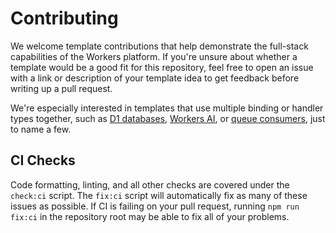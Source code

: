 # Contributing

We welcome template contributions that help demonstrate the full-stack capabilities of the Workers platform. If you're unsure about whether a template would be a good fit for this repository, feel free to open an issue with a link or description of your template idea to get feedback before writing up a pull request.

We're especially interested in templates that use multiple binding or handler types together, such as [D1 databases](https://developers.cloudflare.com/d1/), [Workers AI](https://developers.cloudflare.com/workers-ai/), or [queue consumers](https://developers.cloudflare.com/queues/configuration/configure-queues/#consumer), just to name a few.

## CI Checks

Code formatting, linting, and all other checks are covered under the `check:ci` script. The `fix:ci` script will automatically fix as many of these issues as possible. If CI is failing on your pull request, running `npm run fix:ci` in the repository root may be able to fix all of your problems.
